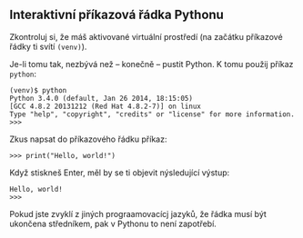 ## Interaktivní příkazová řádka Pythonu

Zkontroluj si, že máš aktivované virtuální prostředí (na začátku příkazové
řádky ti svítí `(venv)`).

Je-li tomu tak, nezbývá než – konečně – pustit Python.
K tomu použij příkaz `python`:

``` plain
(venv)$ python
Python 3.4.0 (default, Jan 26 2014, 18:15:05)
[GCC 4.8.2 20131212 (Red Hat 4.8.2-7)] on linux
Type "help", "copyright", "credits" or "license" for more information.
>>>
```

Zkus napsat do příkazového řádku příkaz:

```
>>> print("Hello, world!")
```

Když stiskneš Enter, měl by se ti objevit nýsledující výstup:

```
Hello, world!
>>>
```

Pokud jste zvyklí z jiných prograamovacícj jazyků, že řádka musí být ukončena středníkem, pak v Pythonu to není zapotřebí.


